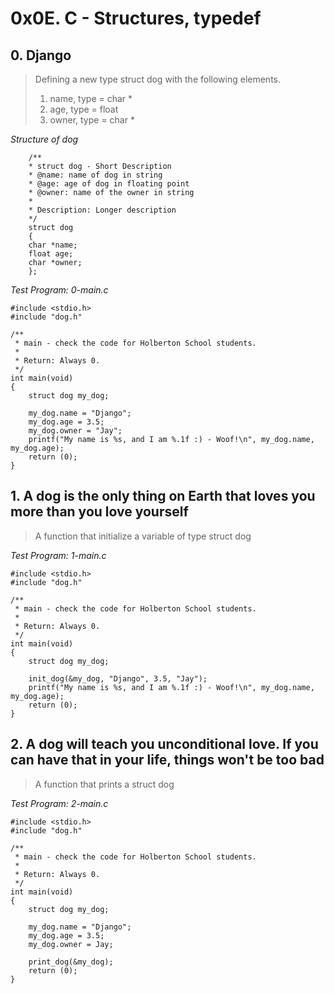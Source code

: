 # 0x0E. C - Structures, typedef #

## 0. Django ##

> Defining a new type struct dog with the following elements.
> 1. name, type = char *
> 2. age, type = float
> 3. owner, type = char *

*Structure of dog*

		/**
		* struct dog - Short Description
		* @name: name of dog in string
		* @age: age of dog in floating point
		* @owner: name of the owner in string
		*
		* Description: Longer description
		*/
		struct dog
		{
    	char *name;
    	float age;
    	char *owner;
		};
*Test Program: 0-main.c*

    #include <stdio.h>
    #include "dog.h"

    /**
     * main - check the code for Holberton School students.
     *
     * Return: Always 0.
     */
    int main(void)
    {
        struct dog my_dog;

        my_dog.name = "Django";
        my_dog.age = 3.5;
        my_dog.owner = "Jay";
        printf("My name is %s, and I am %.1f :) - Woof!\n", my_dog.name, my_dog.age);
        return (0);
    }

## 1. A dog is the only thing on Earth that loves you more than you love yourself ##

> A function that initialize a variable of type struct dog

*Test Program: 1-main.c*

    #include <stdio.h>
    #include "dog.h"

    /**
     * main - check the code for Holberton School students.
     *
     * Return: Always 0.
     */
    int main(void)
    {
        struct dog my_dog;

        init_dog(&my_dog, "Django", 3.5, "Jay");
        printf("My name is %s, and I am %.1f :) - Woof!\n", my_dog.name, my_dog.age);
        return (0);
    }

## 2. A dog will teach you unconditional love. If you can have that in your life, things won't be too bad ##

> A function that prints a struct dog

*Test Program: 2-main.c*

    #include <stdio.h>
    #include "dog.h"

    /**
     * main - check the code for Holberton School students.
     *
     * Return: Always 0.
     */
    int main(void)
    {
        struct dog my_dog;

        my_dog.name = "Django";
        my_dog.age = 3.5;
        my_dog.owner = Jay;

        print_dog(&my_dog);
        return (0);
    }

